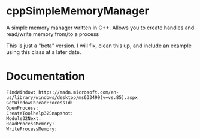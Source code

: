 # cppSimpleMemoryManager
A simple memory manager written in C++.  Allows you to create handles and read/write memory from/to a process

This is just a "beta" version. I will fix, clean this up, and include an example using this class at a later date.

# Documentation
```
FindWindow: https://msdn.microsoft.com/en-us/library/windows/desktop/ms633499(v=vs.85).aspx
GetWindowThreadProcessId: 
OpenProcess: 
CreateToolhelp32Snapshot: 
Module32Next: 
ReadProcessMemory:
WriteProcessMemory:
```
